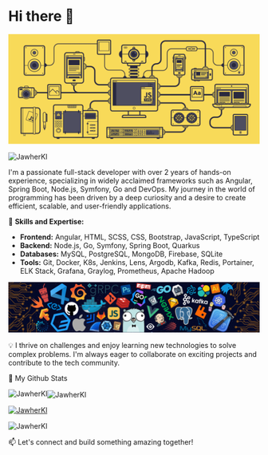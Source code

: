 # Hi there 👋
![Full Stack Developer](https://raw.githubusercontent.com/muhammadnurulahsan/muhammadnurulahsan/main/ahsan.gif)
<p align="left"> <img src="https://komarev.com/ghpvc/?username=JawherKl&label=Profile%20views&color=blueviolet&style=flat" alt="JawherKl" /> </p>

I'm a passionate full-stack developer with over 2 years of hands-on experience, specializing in widely acclaimed frameworks such as Angular, Spring Boot, Node.js, Symfony, Go and DevOps. My journey in the world of programming has been driven by a deep curiosity and a desire to create efficient, scalable, and user-friendly applications.

🌟 **Skills and Expertise:**
- **Frontend:** Angular, HTML, SCSS, CSS, Bootstrap, JavaScript, TypeScript
- **Backend:** Node.js, Go, Symfony, Spring Boot, Quarkus
- **Databases:** MySQL, PostgreSQL, MongoDB, Firebase, SQLite
- **Tools:** Git, Docker, K8s, Jenkins, Lens, Argodb, Kafka, Redis, Portainer, ELK Stack, Grafana, Graylog, Prometheus, Apache Hadoop

![devTools](devTools.png)

💡 I thrive on challenges and enjoy learning new technologies to solve complex problems. I'm always eager to collaborate on exciting projects and contribute to the tech community.

🔭 My Github Stats
<p><img align="left" src="https://github-readme-stats.vercel.app/api/top-langs?username=JawherKl&show_icons=true&locale=en&layout=compact" alt="JawherKl"/></p>
<p><img align="center" src="https://github-readme-stats.vercel.app/api?username=JawherKl&show_icons=true&locale=en" alt="JawherKl"/></p>
<p align="left"><a href="https://github.com/ryo-ma/github-profile-trophy"><img src="https://github-profile-trophy.vercel.app/?username=JawherKl" alt="JawherKl"/></a></p>
<p><img align="center" src="https://github-readme-streak-stats.herokuapp.com/?user=JawherKl" alt="JawherKl"/></p>

📫 Let's connect and build something amazing together!

